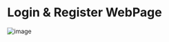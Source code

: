 # Login & Register WebPage
![image](https://user-images.githubusercontent.com/99214193/192287559-8f3da919-c5e5-48f9-b995-28232bc393cf.png)
